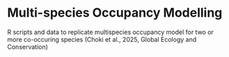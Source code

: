 # Multi-species Occupancy Modelling

R scripts and data to replicate multispecies occupancy model for two or more co-occuring species (Choki et al., 2025, Global Ecology and Conservation)
